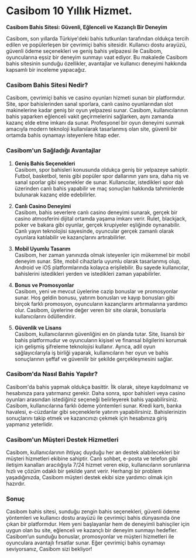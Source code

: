 # Casibom 10 Yıllık Hizmet.
**Casibom Bahis Sitesi: Güvenli, Eğlenceli ve Kazançlı Bir Deneyim**

Casibom, son yıllarda Türkiye'deki bahis tutkunları tarafından oldukça tercih edilen ve popülerleşen bir çevrimiçi bahis sitesidir. Kullanıcı dostu arayüzü, güvenli ödeme seçenekleri ve geniş bahis yelpazesi ile Casibom, oyuncularına eşsiz bir deneyim sunmayı vaat ediyor. Bu makalede Casibom bahis sitesinin sunduğu özellikler, avantajlar ve kullanıcı deneyimi hakkında kapsamlı bir inceleme yapacağız.

### Casibom Bahis Sitesi Nedir?

Casibom, çevrimiçi bahis ve casino oyunları hizmeti sunan bir platformdur. Site, spor bahislerinden sanal sporlara, canlı casino oyunlarından slot makinelerine kadar geniş bir oyun yelpazesi sunar. Casibom, kullanıcılarının bahis yaparken eğlenceli vakit geçirmelerini sağlarken, aynı zamanda kazanç elde etme imkanı da sunar. Profesyonel bir oyun deneyimi sunmak amacıyla modern teknoloji kullanılarak tasarlanmış olan site, güvenli bir ortamda bahis oynamayı isteyenlere hitap eder.

### Casibom'un Sağladığı Avantajlar

1. **Geniş Bahis Seçenekleri**  
   Casibom, spor bahisleri konusunda oldukça geniş bir yelpazeye sahiptir. Futbol, basketbol, tenis gibi popüler spor dallarının yanı sıra, daha niş ve sanal sporlar gibi seçenekler de sunar. Kullanıcılar, istedikleri spor dalı üzerinden canlı bahis yapabilir ve maç sonuçları hakkında tahminlerde bulunarak kazanç elde edebilirler.

2. **Canlı Casino Deneyimi**  
   Casibom, bahis severlere canlı casino deneyimi sunarak, gerçek bir casino atmosferini dijital ortamda yaşama imkanı verir. Rulet, blackjack, poker ve bakara gibi oyunlar, gerçek krupiyeler eşliğinde oynanabilir. Canlı yayın teknolojisi sayesinde, oyuncular gerçek zamanlı olarak oyunlara katılabilir ve kazançlarını artırabilirler.

3. **Mobil Uyumlu Tasarım**  
   Casibom, her zaman yanınızda olmak isteyenler için mükemmel bir mobil deneyim sunar. Site, mobil cihazlarla uyumlu olarak tasarlanmış olup, Android ve iOS platformlarında kolayca erişilebilir. Bu sayede kullanıcılar, bahislerini istedikleri yerden ve istedikleri zaman yapabilirler.

4. **Bonus ve Promosyonlar**  
   Casibom, yeni ve mevcut üyelerine cazip bonuslar ve promosyonlar sunar. Hoş geldin bonusu, yatırım bonusları ve kayıp bonusları gibi birçok farklı promosyon, oyuncuların kazançlarını artırmalarına yardımcı olur. Casibom, üyelerine değer veren bir site olarak, bonuslarla kullanıcılarını ödüllendirir.

5. **Güvenlik ve Lisans**  
   Casibom, kullanıcılarının güvenliğini en ön planda tutar. Site, lisanslı bir bahis platformudur ve oyuncuların kişisel ve finansal bilgilerini korumak için gelişmiş şifreleme teknolojisi kullanır. Ayrıca, adil oyun sağlayıcılarıyla iş birliği yaparak, kullanıcıların her oyun ve bahis sonuçlarının şeffaf ve güvenilir bir şekilde gerçekleşmesini sağlar.

### Casibom'da Nasıl Bahis Yapılır?

Casibom'da bahis yapmak oldukça basittir. İlk olarak, siteye kaydolmanız ve hesabınıza para yatırmanız gerekir. Daha sonra, spor bahisleri veya casino oyunları arasından istediğiniz seçeneği belirleyerek bahis yapabilirsiniz. Casibom, kullanıcılarına farklı ödeme yöntemleri sunar. Kredi kartı, banka havalesi, e-cüzdanlar gibi seçeneklerle yatırım yapabilirsiniz. Bahislerinizin sonuçlarını takip etmek ve kazancınızı çekmek için hesabınıza giriş yapmanız yeterlidir.

### Casibom'un Müşteri Destek Hizmetleri

Casibom, kullanıcılarının ihtiyaç duyduğu her an destek alabilecekleri bir müşteri hizmetleri ekibine sahiptir. Canlı sohbet, e-posta ve telefon gibi iletişim kanalları aracılığıyla 7/24 hizmet veren ekip, kullanıcıların sorunlarına hızlı ve çözüm odaklı bir şekilde yanıt verir. Herhangi bir problem yaşadığınızda, Casibom müşteri destek ekibi size yardımcı olmak için hazırdır.

### Sonuç

Casibom bahis sitesi, sunduğu zengin bahis seçenekleri, güvenli ödeme yöntemleri ve kullanıcı dostu arayüzü ile çevrimiçi bahis dünyasında öne çıkan bir platformdur. Hem yeni başlayanlar hem de deneyimli bahisçiler için uygun olan bu site, eğlenceli ve kazançlı bir deneyim sunmayı hedefler. Casibom’un sunduğu bonuslar, promosyonlar ve müşteri hizmetleri ile oyunculara avantajlı fırsatlar sunar. Eğer çevrimiçi bahis oynamayı seviyorsanız, Casibom sizi bekliyor!
